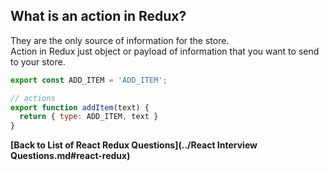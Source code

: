 ## What is an action in Redux?
They are the only source of information for the store.  
Action in Redux just object or payload of information that you want to send to your store.

```jsx
export const ADD_ITEM = 'ADD_ITEM';

// actions
export function addItem(text) {
  return { type: ADD_ITEM, text }
}
```

**[Back to List of React Redux Questions](../React Interview Questions.md#react-redux)**
